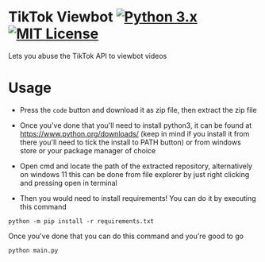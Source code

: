 # TikTok Viewbot [![Python 3.x](https://img.shields.io/badge/PYTHON-3.X-blueviolet?style=for-the-badge)](http://www.python.org/download/) [![MIT License](https://img.shields.io/badge/LICENSE-MIT-brightgreen?style=for-the-badge)](https://github.com/Memisz/TikTok-Viewbot/blob/main/LICENSE)
Lets you abuse the TikTok API to viewbot videos

# Usage
- Press the `code` button and download it as zip file, then extract the zip file
- Once you've done that you'll need to install python3, it can be found at https://www.python.org/downloads/ (keep in mind if you install it from there you'll need to tick the install to PATH button) or from windows store or your package manager of choice
- Open cmd and locate the path of the extracted repository, alternatively on windows 11 this can be done from file explorer by just right clicking and pressing open in terminal

- Then you would need to install requirements! You can do it by executing this command
```
python -m pip install -r requirements.txt
```
Once you've done that you can do this command and you're good to go
```
python main.py 
```
